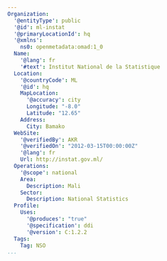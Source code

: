 ```yaml
---
Organization:
  '@entityType': public
  '@id': ml-instat
  '@primaryLocationId': hq
  '@xmlns':
    ns0: openmetadata:omad:1_0
  Name:
    '@lang': fr
    '#text': Institut National de la Statistique
  Location:
    '@countryCode': ML
    '@id': hq
    MapLocation:
      '@accuracy': city
      Longitude: "-8.0"
      Latitude: "12.65"
    Address:
      City: Bamako
  WebSite:
    '@verifiedBy': AKR
    '@verifiedOn': "2012-03-15T00:00:00Z"
    '@lang': fr
    Url: http://instat.gov.ml/
  Operations:
    '@scope': national
    Area:
      Description: Mali
    Sector:
      Description: National Statistics
  Profile:
    Uses:
      '@produces': "true"
      '@specification': ddi
      '@version': C:1.2.2
  Tags:
    Tag: NSO
...
```

